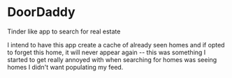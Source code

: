 # DoorDaddy

Tinder like app to search for real estate

I intend to have this app create a cache of already seen homes and if opted to forget this home, it will never appear again -- this was something I started to get really annoyed with when searching for homes was seeing homes I didn't want populating my feed.